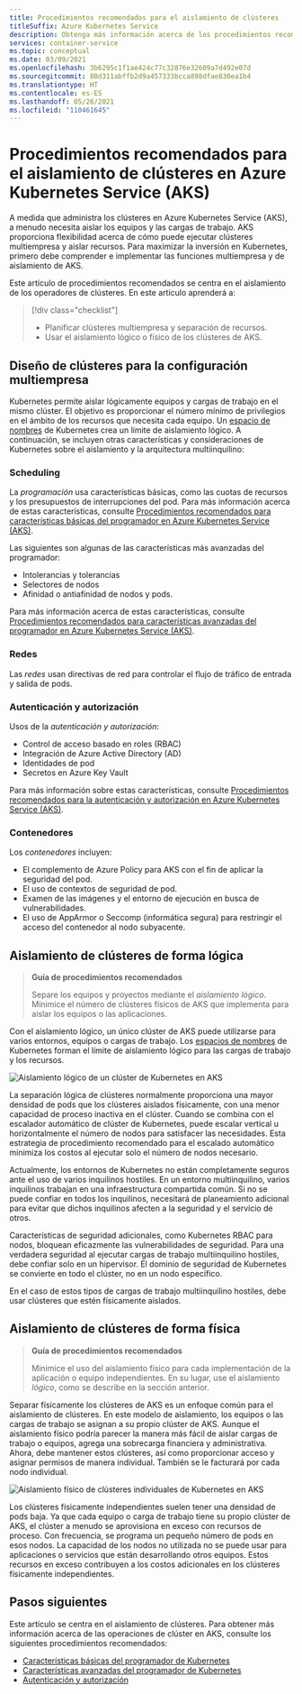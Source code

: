 ```yaml
---
title: Procedimientos recomendados para el aislamiento de clústeres
titleSuffix: Azure Kubernetes Service
description: Obtenga más información acerca de los procedimientos recomendados del operador de clústeres para el aislamiento en Azure Kubernetes Service (AKS).
services: container-service
ms.topic: conceptual
ms.date: 03/09/2021
ms.openlocfilehash: 3b6295c1f1ae424c77c32876e32609a7d492e07d
ms.sourcegitcommit: 80d311abffb2d9a457333bcca898dfae830ea1b4
ms.translationtype: HT
ms.contentlocale: es-ES
ms.lasthandoff: 05/26/2021
ms.locfileid: "110461645"
---
```

# <a name="best-practices-for-cluster-isolation-in-azure-kubernetes-service-aks"></a>Procedimientos recomendados para el aislamiento de clústeres en Azure Kubernetes Service (AKS)

A medida que administra los clústeres en Azure Kubernetes Service (AKS), a menudo necesita aislar los equipos y las cargas de trabajo. AKS proporciona flexibilidad acerca de cómo puede ejecutar clústeres multiempresa y aislar recursos. Para maximizar la inversión en Kubernetes, primero debe comprender e implementar las funciones multiempresa y de aislamiento de AKS.

Este artículo de procedimientos recomendados se centra en el aislamiento de los operadores de clústeres. En este artículo aprenderá a:

> [!div class="checklist"]
> * Planificar clústeres multiempresa y separación de recursos.
> * Usar el aislamiento lógico o físico de los clústeres de AKS.

## <a name="design-clusters-for-multi-tenancy"></a>Diseño de clústeres para la configuración multiempresa

Kubernetes permite aislar lógicamente equipos y cargas de trabajo en el mismo clúster. El objetivo es proporcionar el número mínimo de privilegios en el ámbito de los recursos que necesita cada equipo. Un [espacio de nombres][k8s-namespaces] de Kubernetes crea un límite de aislamiento lógico. A continuación, se incluyen otras características y consideraciones de Kubernetes sobre el aislamiento y la arquitectura multiinquilino:

### <a name="scheduling"></a>Scheduling

La *programación* usa características básicas, como las cuotas de recursos y los presupuestos de interrupciones del pod. Para más información acerca de estas características, consulte [Procedimientos recomendados para características básicas del programador en Azure Kubernetes Service (AKS)][aks-best-practices-scheduler].

Las siguientes son algunas de las características más avanzadas del programador:
* Intolerancias y tolerancias
* Selectores de nodos
* Afinidad o antiafinidad de nodos y pods. 

Para más información acerca de estas características, consulte [Procedimientos recomendados para características avanzadas del programador en Azure Kubernetes Service (AKS)][aks-best-practices-advanced-scheduler].

### <a name="networking"></a>Redes

Las *redes* usan directivas de red para controlar el flujo de tráfico de entrada y salida de pods.

### <a name="authentication-and-authorization"></a>Autenticación y autorización

Usos de la *autenticación y autorización*:
* Control de acceso basado en roles (RBAC)
* Integración de Azure Active Directory (AD)
* Identidades de pod
* Secretos en Azure Key Vault 

Para más información sobre estas características, consulte [Procedimientos recomendados para la autenticación y autorización en Azure Kubernetes Service (AKS)][aks-best-practices-identity].

### <a name="containers"></a>Contenedores
Los *contenedores* incluyen:
* El complemento de Azure Policy para AKS con el fin de aplicar la seguridad del pod.
* El uso de contextos de seguridad de pod.
* Examen de las imágenes y el entorno de ejecución en busca de vulnerabilidades. 
* El uso de AppArmor o Seccomp (informática segura) para restringir el acceso del contenedor al nodo subyacente.

## <a name="logically-isolate-clusters"></a>Aislamiento de clústeres de forma lógica

> **Guía de procedimientos recomendados**
>
> Separe los equipos y proyectos mediante el *aislamiento lógico*. Minimice el número de clústeres físicos de AKS que implementa para aislar los equipos o las aplicaciones.

Con el aislamiento lógico, un único clúster de AKS puede utilizarse para varios entornos, equipos o cargas de trabajo. Los [espacios de nombres][k8s-namespaces] de Kubernetes forman el límite de aislamiento lógico para las cargas de trabajo y los recursos.

![Aislamiento lógico de un clúster de Kubernetes en AKS](media/operator-best-practices-cluster-isolation/logical-isolation.png)

La separación lógica de clústeres normalmente proporciona una mayor densidad de pods que los clústeres aislados físicamente, con una menor capacidad de proceso inactiva en el clúster. Cuando se combina con el escalador automático de clúster de Kubernetes, puede escalar vertical u horizontalmente el número de nodos para satisfacer las necesidades. Esta estrategia de procedimiento recomendado para el escalado automático minimiza los costos al ejecutar solo el número de nodos necesario.

Actualmente, los entornos de Kubernetes no están completamente seguros ante el uso de varios inquilinos hostiles. En un entorno multiinquilino, varios inquilinos trabajan en una infraestructura compartida común. Si no se puede confiar en todos los inquilinos, necesitará de planeamiento adicional para evitar que dichos inquilinos afecten a la seguridad y el servicio de otros.

Características de seguridad adicionales, como Kubernetes RBAC para nodos, bloquean eficazmente las vulnerabilidades de seguridad. Para una verdadera seguridad al ejecutar cargas de trabajo multiinquilino hostiles, debe confiar solo en un hipervisor. El dominio de seguridad de Kubernetes se convierte en todo el clúster, no en un nodo específico. 

En el caso de estos tipos de cargas de trabajo multiinquilino hostiles, debe usar clústeres que estén físicamente aislados.

## <a name="physically-isolate-clusters"></a>Aislamiento de clústeres de forma física

> **Guía de procedimientos recomendados** 
>
> Minimice el uso del aislamiento físico para cada implementación de la aplicación o equipo independientes. En su lugar, use el aislamiento *lógico*, como se describe en la sección anterior.

Separar físicamente los clústeres de AKS es un enfoque común para el aislamiento de clústeres. En este modelo de aislamiento, los equipos o las cargas de trabajo se asignan a su propio clúster de AKS. Aunque el aislamiento físico podría parecer la manera más fácil de aislar cargas de trabajo o equipos, agrega una sobrecarga financiera y administrativa. Ahora, debe mantener estos clústeres, así como proporcionar acceso y asignar permisos de manera individual. También se le facturará por cada nodo individual.

![Aislamiento físico de clústeres individuales de Kubernetes en AKS](media/operator-best-practices-cluster-isolation/physical-isolation.png)

Los clústeres físicamente independientes suelen tener una densidad de pods baja. Ya que cada equipo o carga de trabajo tiene su propio clúster de AKS, el clúster a menudo se aprovisiona en exceso con recursos de proceso. Con frecuencia, se programa un pequeño número de pods en esos nodos. La capacidad de los nodos no utilizada no se puede usar para aplicaciones o servicios que están desarrollando otros equipos. Estos recursos en exceso contribuyen a los costos adicionales en los clústeres físicamente independientes.

## <a name="next-steps"></a>Pasos siguientes

Este artículo se centra en el aislamiento de clústeres. Para obtener más información acerca de las operaciones de clúster en AKS, consulte los siguientes procedimientos recomendados:

* [Características básicas del programador de Kubernetes][aks-best-practices-scheduler]
* [Características avanzadas del programador de Kubernetes][aks-best-practices-advanced-scheduler]
* [Autenticación y autorización][aks-best-practices-identity]

<!-- EXTERNAL LINKS -->

<!-- INTERNAL LINKS -->
[k8s-namespaces]: concepts-clusters-workloads.md#namespaces
[aks-best-practices-scheduler]: operator-best-practices-scheduler.md
[aks-best-practices-advanced-scheduler]: operator-best-practices-advanced-scheduler.md
[aks-best-practices-identity]: operator-best-practices-identity.md
